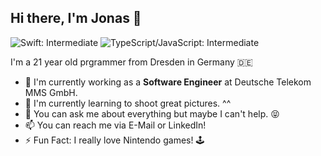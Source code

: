## Hi there, I'm Jonas 👋

 ![Swift: Intermediate](https://img.shields.io/badge/Swift-Intermediate-orange) 
 ![TypeScript/JavaScript: Intermediate](https://img.shields.io/badge/TypeScript%2FJavaScript-Intermediate-brightgreen)
 
I'm a 21 year old prgrammer from Dresden in Germany 🇩🇪

- 🔭 I'm currently working as a **Software Engineer** at Deutsche Telekom MMS GmbH.
- 🌱 I'm currently learning to shoot great pictures. ^^
- 💬 You can ask me about everything but maybe I can't help. 😝
- 📫 You can reach me via E-Mail or LinkedIn!
- ⚡ Fun Fact: I really love Nintendo games! 🕹
